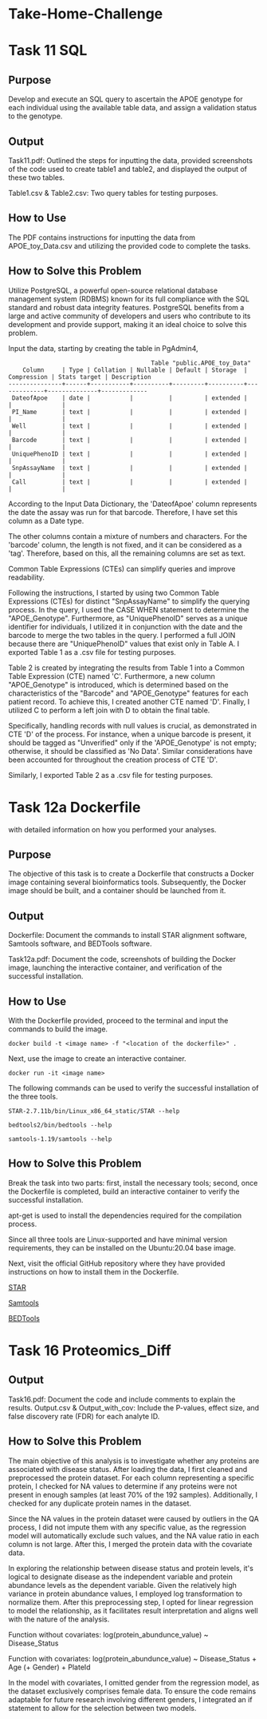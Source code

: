 # Take-Home-Challenge
# Task 11 SQL
## Purpose
Develop and execute an SQL query to ascertain the APOE genotype for each individual using the available table data, and assign a validation status to the genotype.

## Output
Task11.pdf: Outlined the steps for inputting the data, provided screenshots of the code used to create table1 and table2, and displayed the output of these two tables.

Table1.csv & Table2.csv: Two query tables for testing purposes.

## How to Use
The PDF contains instructions for inputting the data from APOE_toy_Data.csv and utilizing the provided code to complete the tasks.

## How to Solve this Problem
Utilize PostgreSQL, a powerful open-source relational database management system (RDBMS) known for its full compliance with the SQL standard and robust data integrity features. PostgreSQL benefits from a large and active community of developers and users who contribute to its development and provide support, making it an ideal choice to solve this problem.

Input the data, starting by creating the table in PgAdmin4,
```
                                        Table "public.APOE_toy_Data"
    Column     | Type | Collation | Nullable | Default | Storage  | Compression | Stats target | Description 
---------------+------+-----------+----------+---------+----------+-------------+--------------+-------------
 DateofApoe    | date |           |          |         | extended |             |              | 
 PI_Name       | text |           |          |         | extended |             |              | 
 Well          | text |           |          |         | extended |             |              | 
 Barcode       | text |           |          |         | extended |             |              | 
 UniquePhenoID | text |           |          |         | extended |             |              | 
 SnpAssayName  | text |           |          |         | extended |             |              | 
 Call          | text |           |          |         | extended |             |              | 
```
According to the Input Data Dictionary, the 'DateofApoe' column represents the date the assay was run for that barcode. Therefore, I have set this column as a Date type.

The other columns contain a mixture of numbers and characters. For the 'barcode' column, the length is not fixed, and it can be considered as a 'tag'. Therefore, based on this, all the remaining columns are set as text.

Common Table Expressions (CTEs) can simplify queries and improve readability.

Following the instructions, I started by using two Common Table Expressions (CTEs) for distinct "SnpAssayName" to simplify the querying process. In the query, I used the CASE WHEN statement to determine the "APOE_Genotype". Furthermore, as "UniquePhenoID" serves as a unique identifier for individuals, I utilized it in conjunction with the date and the barcode to merge the two tables in the query. I performed a full JOIN because there are "UniquePhenoID" values that exist only in Table A. I exported Table 1 as a .csv file for testing purposes.

Table 2 is created by integrating the results from Table 1 into a Common Table Expression (CTE) named 'C'. Furthermore, a new column "APOE_Genotype" is introduced, which is determined based on the characteristics of the "Barcode" and "APOE_Genotype" features for each patient record. To achieve this, I created another CTE named 'D'. Finally, I utilized C to perform a left join with D to obtain the final table. 

Specifically, handling records with null values is crucial, as demonstrated in CTE 'D' of the process. For instance, when a unique barcode is present, it should be tagged as "Unverified" only if the 'APOE_Genotype' is not empty; otherwise, it should be classified as 'No Data'. Similar considerations have been accounted for throughout the creation process of CTE 'D'.

Similarly, I exported Table 2 as a .csv file for testing purposes.

# Task 12a Dockerfile
with detailed information on how you performed your analyses.
## Purpose
The objective of this task is to create a Dockerfile that constructs a Docker image containing several bioinformatics tools. Subsequently, the Docker image should be built, and a container should be launched from it.

## Output
Dockerfile: Document the commands to install STAR alignment software, Samtools software, and BEDTools software.

Task12a.pdf: Document the code, screenshots of building the Docker image, launching the interactive container, and verification of the successful installation.

## How to Use
With the Dockerfile provided, proceed to the terminal and input the commands to build the image.

`docker build -t <image name> -f "<location of the dockerfile>" .`

Next, use the image to create an interactive container.

`docker run -it <image name>`

The following commands can be used to verify the successful installation of the three tools.

`STAR-2.7.11b/bin/Linux_x86_64_static/STAR --help`

`bedtools2/bin/bedtools --help`

`samtools-1.19/samtools --help`

## How to Solve this Problem
Break the task into two parts: first, install the necessary tools; second, once the Dockerfile is completed, build an interactive container to verify the successful installation. 

apt-get is used to install the dependencies required for the compilation process.

Since all three tools are Linux-supported and have minimal version requirements, they can be installed on the Ubuntu:20.04 base image. 

Next, visit the official GitHub repository where they have provided instructions on how to install them in the Dockerfile.

[STAR](https://github.com/alexdobin/STAR)

[Samtools](https://github.com/samtools/samtools)

[BEDTools](https://github.com/arq5x/bedtools2)

# Task 16 Proteomics_Diff
## Output
Task16.pdf: Document the code and include comments to explain the results. 
Output.csv & Output_with_cov: Include the P-values, effect size, and false discovery rate (FDR) for each analyte ID.

## How to Solve this Problem
The main objective of this analysis is to investigate whether any proteins are associated with disease status. After loading the data, I first cleaned and preprocessed the protein dataset. For each column representing a specific protein, I checked for NA values to determine if any proteins were not present in enough samples (at least 70% of the 192 samples). Additionally, I checked for any duplicate protein names in the dataset. 

Since the NA values in the protein dataset were caused by outliers in the QA process, I did not impute them with any specific value, as the regression model will automatically exclude such values, and the NA value ratio in each column is not large. After this, I merged the protein data with the covariate data.

In exploring the relationship between disease status and protein levels, it's logical to designate disease as the independent variable and protein abundance levels as the dependent variable. Given the relatively high variance in protein abundance values, I employed log transformation to normalize them. After this preprocessing step, I opted for linear regression to model the relationship, as it facilitates result interpretation and aligns well with the nature of the analysis.

Function without covariates: log(protein_abundunce_value) ~ Disease_Status

Function with covariates: log(protein_abundunce_value) ~ Disease_Status + Age (+ Gender) + PlateId

In the model with covariates, I omitted gender from the regression model, as the dataset exclusively comprises female data. To ensure the code remains adaptable for future research involving different genders, I integrated an if statement to allow for the selection between two models.
